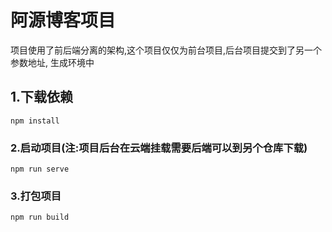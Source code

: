 # 阿源博客项目
项目使用了前后端分离的架构,这个项目仅仅为前台项目,后台项目提交到了另一个参数地址,
生成环境中
## 1.下载依赖
```
npm install
```

### 2.启动项目(注:项目后台在云端挂载需要后端可以到另个仓库下载)
```
npm run serve
```

### 3.打包项目
```
npm run build
```

